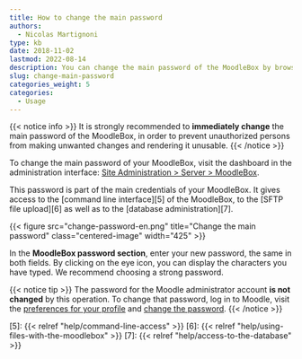```yaml
---
title: How to change the main password
authors:
  - Nicolas Martignoni
type: kb
date: 2018-11-02
lastmod: 2022-08-14
description: You can change the main password of the MoodleBox by browsing the dashboard in the administration interface
slug: change-main-password
categories_weight: 5
categories:
  - Usage
---
```


{{< notice info >}}
It is strongly recommended to __immediately change__ the main password of the MoodleBox, in order to prevent unauthorized persons from making unwanted changes and rendering it unusable.
{{< /notice >}}

To change the main password of your MoodleBox, visit the dashboard in the administration interface: [Site Administration > Server > MoodleBox][1].

This password is part of the main credentials of your MoodleBox. It gives access to the [command line interface][5] of the MoodleBox, to the [SFTP file upload][6]  as well as to the [database administration][7].

{{< figure src="change-password-en.png" title="Change the main password" class="centered-image" width="425" >}}

In the __MoodleBox password section__, enter your new password, the same in both fields. By clicking on the eye icon, you can display the characters you have typed. We recommend choosing a strong password.

{{< notice tip >}}
The password for the Moodle administrator account __is not changed__ by this operation. To change that password, log in to Moodle, visit the <a href="http://moodlebox.home/user/preferences.php" target="_blank">preferences for your profile</a> and <a href="http://moodlebox.home/login/change_password.php" target="_blank">change the password</a>.
{{< /notice >}}

 [1]: http://moodlebox.home/admin/tool/moodlebox/index.php
 [2]: http://moodlebox.home/
 [3]: http://moodlebox.home/user/preferences.php
 [4]: http://moodlebox.home/login/change_password.php
 [5]: {{< relref "help/command-line-access" >}}
 [6]: {{< relref "help/using-files-with-the-moodlebox" >}}
 [7]: {{< relref "help/access-to-the-database" >}}

